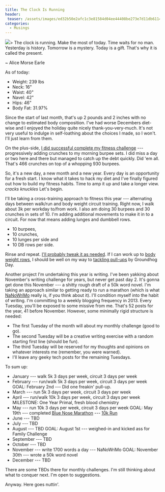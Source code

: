 ```yaml
---
title: The Clock Is Running
header:
 teaser: /assets/images/ed32b50e2afc1c3e81584d04ee44408be273e7d11db611459df3_640_clock.jpg
categories:
  - Musings
---
```

<img src="https://douglangille.github.io/assets/images/ed32b50e2afc1c3e81584d04ee44408be273e7d11db611459df3_640_clock.jpg">> 
  The clock is running. Make the most of today. Time waits for no man. Yesterday is history. Tomorrow is a mystery. Today is a gift. That's why it is called the present.


~ Alice Morse Earle

As of today:

<ul>
  <li>Weight: 239 lbs</li>
  <li>Neck: 16"</li>
  <li>Waist: 40"</li>
  <li>Navel: 42"</li>
  <li>Hips: 46"</li>
  <li>Body Fat: 31.97%</li>
</ul>

Since the start of last month, that's up 2 pounds and 2 inches with no change to estimated body composition. I've had worse Decembers diet-wise and I enjoyed the holiday quite nicely thank-you-very-much. It's not very useful to indulge in self-loathing about the choices I made, so I won't. I'll just learn from them.

On the plus-side, <a href="http://blog.douglangille.ca/post/37186605398/gobsmacked">I did successful complete my fitness challenge</a> --- progressively adding crunches to my morning burpee sets.  I did miss a day or two here and there but managed to catch up the debt quickly. Did 'em all. That's 466 crunches on top of a whopping 930 burpees.

So, it's a new day, a new month and a new year. Every day is an opportunity for a fresh start. I know what it takes to hack my diet and I've finally figured out how to build my fitness habits. Time to amp it up and take a longer view. *cracks knuckles* Let's begin.

I'll be taking a cross-training approach to fitness this year --- alternating days between walk/run and body weight circuit training. Right now, I walk about 3k per workday to/from work. I also am doing 30 burpees and 30 crunches in sets of 10. I'm adding additional movements to make it in to a circuit. For now that means adding lunges and dumbbell rows.

<ul>
  <li>10 burpees,</li>
  <li>10 crunches,</li>
  <li>10 lunges per side and</li>
  <li>10 DB rows per side.</li>
</ul>

Rinse and repeat. <a href="http://www.nerdfitness.com/blog/2009/12/09/beginner-body-weight-workout-burn-fat-build-muscle/">I'll probably tweak it as needed</a>. If I can work up to <a href="http://www.nerdfitness.com/blog/2009/11/06/inverted-row-are-you-missing-out-on-this-great-exercise/">body weight rows</a>, I should be well on my way to <a href="http://www.nerdfitness.com/blog/2011/04/25/do-a-pull-up/">tackling pull-ups</a> by Groundhog Day.

Another project I'm undertaking this year is writing. I've been yakking about November's writing challenge for years, but never get past day 2. It's gonna get done this November --- a shitty rough draft of a 50k word novel. I'm taking an approach similar to getting ready to run a marathon (which is what <a href="http://www.nanowrimo.org/">NaNoWriMo</a> really is, if you think about it). I'll condition myself into the habit of writing. I'm committing to a weekly blogging frequency in 2013. Every Tuesday, you'll be exposed to some missive from me. That's 52 posts for the year, 41 before November. However, some minimally rigid structure is needed:

<ul>
  <li>The first Tuesday of the month will about my monthly challenge (good to go).</li>
  <li>The second Tuesday will be a creative writing exercise with a random starting first line (should be fun).</li>
  <li>The third Tuesday will be reserved for my thoughts and opinions on whatever interests me (remember, you were warned).</li>
  <li>I'll leave any geeky tech posts for the remaining Tuesdays.</li>
</ul>

To sum up:

<ul>
  <li>January --- walk 5k 3 days per week, circuit 3 days per week</li>
  <li>February --- run/walk 5k 3 days per week, circuit 3 days per week  
 GOAL: February 2nd --- Did one freakin' pull-up.</li>
  <li>March --- run 5k 3 days per week, circuit 3 days per week</li>
  <li>April --- run/walk 10k 3 days per week, circuit 3 days per week  
 MILESTONE: One Year Primal, fresh blood chemistry</li>
  <li>May --- run 10k 3 days per week, circuit 3 days per week  
 GOAL: May 19th --- completed <a href="http://www.bluenosemarathon.com/">Blue Nose Marathon</a> --- <a href="http://www.bluenosemarathon.com/EN/raceinfo/10k_race.cfm">10k Run</a></li>
  <li>June --- TBD</li>
  <li>July --- TBD</li>
  <li>August --- TBD  
 GOAL: August 1st --- weighed-in and kicked ass for Family Challenge</li>
  <li>September --- TBD</li>
  <li>October --- TBD</li>
  <li>November --- write 1700 words a day --- NaNoWriMo  
 GOAL: November 30th --- wrote a 50k word novel</li>
  <li>December --- TBD</li>
</ul>

There are some TBDs there for monthly challenges. I'm still thinking about what to conquer next. I'm open to suggestions.

Anyway. Here goes nuttin'.